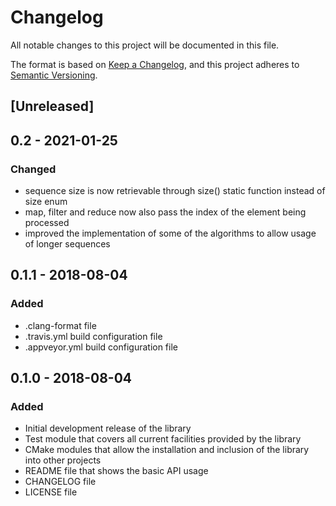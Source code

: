 # Changelog
All notable changes to this project will be documented in this file.

The format is based on [Keep a Changelog](https://keepachangelog.com/en/1.0.0/),
and this project adheres to [Semantic Versioning](https://semver.org/spec/v2.0.0.html).

## [Unreleased]

## 0.2 - 2021-01-25
### Changed
- sequence size is now retrievable through size() static function instead of size enum
- map, filter and reduce now also pass the index of the element being processed
- improved the implementation of some of the algorithms to allow usage of longer sequences

## 0.1.1 - 2018-08-04
### Added
- .clang-format file
- .travis.yml build configuration file
- .appveyor.yml build configuration file

## 0.1.0 - 2018-08-04
### Added
- Initial development release of the library
- Test module that covers all current facilities provided by the library
- CMake modules that allow the installation and inclusion of the library into other projects
- README file that shows the basic API usage
- CHANGELOG file
- LICENSE file
